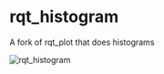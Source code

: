 # rqt_histogram
A fork of rqt_plot that does histograms

![rqt_histogram](https://github.com/protecto/rqt_histogram/blob/master/docs/rqt_histogram.png)

